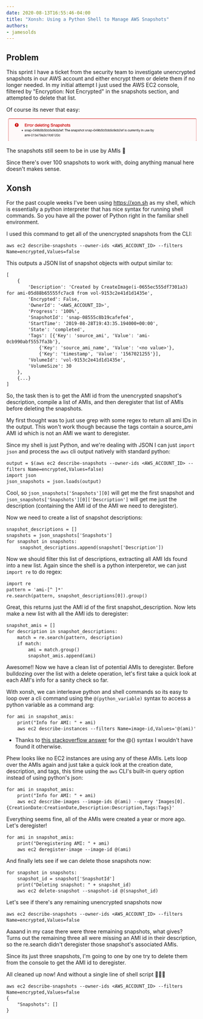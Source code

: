 ```yaml
---
date: 2020-08-13T16:55:46-04:00
title: "Xonsh: Using a Python Shell to Manage AWS Snapshots"
authors: 
- jamesolds
---
```


## Problem
This sprint I have a ticket from the security team to investigate unencrypted snapshots in our AWS account and either encrypt them or delete them if no longer needed.
In my initial attempt I just used the AWS EC2 console, filtered by "Encryption: Not Encrypted" in the snapshots section, and attempted to delete that list.

Of course its never that easy: 

![](2020-08-13-12-36-45.png)

The snapshots still seem to be in use by AMIs :thinking:

Since there's over 100 snapshots to work with, doing anything manual here doesn't makes sense.

## Xonsh
For the past couple weeks I've been using https://xon.sh as my shell, which is essentially a python interpreter that has nice syntax for running shell commands. So you have all the power of Python right in the familiar shell environment.

I used this command to get all of the unencrypted snapshots from the CLI:

```
aws ec2 describe-snapshots --owner-ids <AWS_ACCOUNT_ID> --filters Name=encrypted,Values=false
```

This outputs a JSON list of snapshot objects with output similar to:
```
[
    {
        'Description': 'Created by CreateImage(i-0655ec555df7301a3) for ami-05d88b65555fc7ac8 from vol-9153c2e41d1d1435e',
        'Encrypted': False,
        'OwnerId': '<AWS_ACCOUNT_ID>',
        'Progress': '100%',
        'SnapshotId': 'snap-08555c8b19cafefe4',
        'StartTime': '2019-08-28T19:43:35.194000+00:00',
        'State': 'completed',
        'Tags': [{'Key': 'source_ami', 'Value': 'ami-0cb990abf5557fa3b'},
            {'Key': 'source_ami_name', 'Value': '<no value>'},
            {'Key': 'timestamp', 'Value': '1567021255'}],
        'VolumeId': 'vol-9153c2e41d1d1435e',
        'VolumeSize': 30
    },
    {...}
]
```

So, the task then is to get the AMI id from the unencrypted snapshot's description, compile a list of AMIs, and then deregister that list of AMIs before deleting the snapshots.

My first thought was to just use grep with some regex to return all ami IDs in the output. This won't work though because the tags contain a source_ami AMI id which is not an AMI we want to deregister.

Since my shell is just Python, and we're dealing with JSON I can just `import json` and process the `aws` cli output natively with standard python:
```
output = $(aws ec2 describe-snapshots --owner-ids <AWS_ACCOUNT_ID> --filters Name=encrypted,Values=false)
import json
json_snapshots = json.loads(output)
```

Cool, so `json_snapshots['Snapshots'][0]` will get me the first snapshot and `json_snapshots['Snapshots'][0]['Description']` will get me just the description (containing the AMI id of the AMI we need to deregister).

Now we need to create a list of snapshot descriptions:
```
snapshot_descriptions = []
snapshots = json_snapshots['Snapshots']
for snapshot in snapshots: 
     snapshot_descriptions.append(snapshot['Description']) 
```

Now we should filter this list of descriptions, extracting all AMI Ids found into a new list. Again since the shell is a python interperetor, we can just `import re` to do regex:
```
import re
pattern = 'ami-[^ ]*'
re.search(pattern, snapshot_descriptions[0]).group()
```

Great, this returns just the AMI id of the first snapshot_description.
Now lets make a new list with all the AMI ids to deregister:
```
snapshot_amis = []
for description in snapshot_descriptions:
    match = re.search(pattern, description)
    if match:
        ami = match.group()
        snapshot_amis.append(ami)
```

Awesome!! Now we have a clean list of potential AMIs to deregister. Before bulldozing over the list with a delete operation, let's first take a quick look at each AMI's info for a sanity check so far.

With xonsh, we can interleave python and shell commands so its easy to loop over a cli command using the `@(python_variable)` syntax to access a python variable as a command arg:
```
for ami in snapshot_amis:
    print("Info for AMI: " + ami)
    aws ec2 describe-instances --filters Name=image-id,Values='@(ami)'
```
* Thanks to [this stackoverflow answer](https://stackoverflow.com/a/47420339/13666028) for the @() syntax I wouldn't have found it otherwise.

Phew looks like no EC2 instances are using any of these AMIs. Lets loop over the AMIs again and just take a quick look at the creation date, description, and tags, this time using the `aws` CLI's built-in query option instead of using python's json:
```
for ami in snapshot_amis:
    print("Info for AMI: " + ami)
    aws ec2 describe-images --image-ids @(ami) --query 'Images[0].{CreationDate:CreationDate,Description:Description,Tags:Tags}'
```

Everything seems fine, all of the AMIs were created a year or more ago. Let's deregister!
```
for ami in snapshot_amis:
    print("Deregistering AMI: " + ami)
    aws ec2 deregister-image --image-id @(ami)
```

And finally lets see if we can delete those snapshots now:

```
for snapshot in snapshots:
    snapshot_id = snapshot['SnapshotId']
    print("Deleting snapshot: " + snapshot_id)
    aws ec2 delete-snapshot --snapshot-id @(snapshot_id)
```

Let's see if there's any remaining unencrypted snapshots now
```
aws ec2 describe-snapshots --owner-ids <AWS_ACCOUNT_ID> --filters Name=encrypted,Values=false 
```

Aaaand in my case there were three remaining snapshots, what gives? Turns out the remaining three all were missing an AMI id in their description, so the re.search didn't deregister those snapshot's associated AMIs. 

Since its just three snapshots, I'm going to one by one try to delete them from the console to get the AMI id to deregister.

All cleaned up now! And without a single line of shell script :tada::tada::tada:
```
aws ec2 describe-snapshots --owner-ids <AWS_ACCOUNT_ID> --filters Name=encrypted,Values=false                                         
{
    "Snapshots": []
}
```
